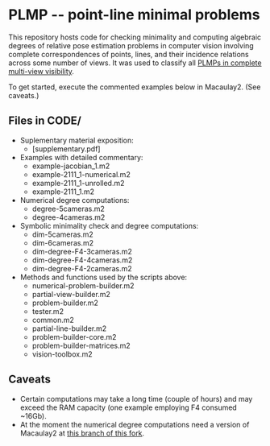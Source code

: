 # PLMP -- point-line minimal problems
This repository hosts code for checking minimality and computing algebraic degrees of relative pose estimation problems in computer vision involving complete correspondences of points, lines, and their incidence relations across some number of views. It was used to classify all [PLMPs in complete multi-view visibility](https://arxiv.org/abs/1903.10008). 

To get started, execute the commented examples below in Macaulay2. (See caveats.)

## Files in CODE/
* Suplementary material exposition:
  + [supplementary.pdf]
* Examples with detailed commentary:
  + example-jacobian_1.m2
  + example-2111_1-numerical.m2
  + example-2111_1-unrolled.m2  
  + example-2111_1.m2  
* Numerical degree computations: 
  + degree-5cameras.m2	
  + degree-4cameras.m2  
* Symbolic minimality check and degree computations:
  + dim-5cameras.m2	
  + dim-6cameras.m2		   
  + dim-degree-F4-3cameras.m2  
  + dim-degree-F4-4cameras.m2
  + dim-degree-F4-2cameras.m2  
* Methods and functions used by the scripts above:
  + numerical-problem-builder.m2  
  + partial-view-builder.m2	
  + problem-builder.m2	     
  + tester.m2
  + common.m2	   
  + partial-line-builder.m2       
  + problem-builder-core.m2	
  + problem-builder-matrices.m2  
  + vision-toolbox.m2

## Caveats
   
* Certain computations may take a long time (couple of hours) and may exceed the RAM capacity (one example employing F4 consumed ~16Gb).  
* At the moment the numerical degree computations need a version of Macaulay2 at [this branch of this fork](https://github.com/timduff35/M2/tree/monodromy). 
